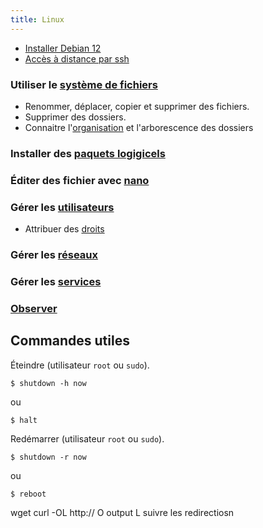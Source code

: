 ```yaml
---
title: Linux
---
```


+ [Installer Debian 12](installation)
+ [Accès à distance par ssh](utilisateurs/ssh)

### Utiliser le [système de fichiers](fs)

+ Renommer, déplacer, copier et supprimer des fichiers.
+ Supprimer des dossiers.
+ Connaitre l'[organisation](fs/organisation) et l'arborescence des dossiers

### Installer des [paquets logigicels](paquet)

### Éditer des fichier avec [nano](nano)

### Gérer les [utilisateurs](utilisateurs)
+ Attribuer des [droits](droits)

### Gérer les [réseaux](network)

### Gérer les [services](services)

### [Observer](observer/uptime)

## Commandes utiles

Éteindre (utilisateur `root` ou `sudo`).

```shell
$ shutdown -h now
```

ou

```shell
$ halt
```

Redémarrer (utilisateur `root` ou `sudo`).

```shell
$ shutdown -r now
```

ou

```shell
$ reboot
```

wget
curl -OL http://
O output
L suivre les redirectiosn
